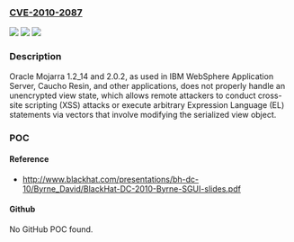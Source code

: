 ### [CVE-2010-2087](https://cve.mitre.org/cgi-bin/cvename.cgi?name=CVE-2010-2087)
![](https://img.shields.io/static/v1?label=Product&message=n%2Fa&color=blue)
![](https://img.shields.io/static/v1?label=Version&message=n%2Fa&color=blue)
![](https://img.shields.io/static/v1?label=Vulnerability&message=n%2Fa&color=brighgreen)

### Description

Oracle Mojarra 1.2_14 and 2.0.2, as used in IBM WebSphere Application Server, Caucho Resin, and other applications, does not properly handle an unencrypted view state, which allows remote attackers to conduct cross-site scripting (XSS) attacks or execute arbitrary Expression Language (EL) statements via vectors that involve modifying the serialized view object.

### POC

#### Reference
- http://www.blackhat.com/presentations/bh-dc-10/Byrne_David/BlackHat-DC-2010-Byrne-SGUI-slides.pdf

#### Github
No GitHub POC found.

